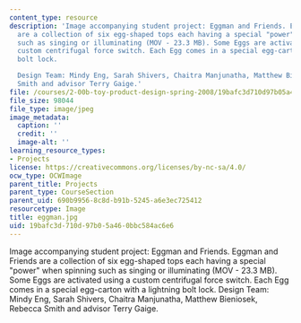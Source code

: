 ```yaml
---
content_type: resource
description: 'Image accompanying student project: Eggman and Friends. Eggman and Friends
  are a collection of six egg-shaped tops each having a special "power" when spinning
  such as singing or illuminating (MOV - 23.3 MB). Some Eggs are activated using a
  custom centrifugal force switch. Each Egg comes in a special egg-carton with a lightning
  bolt lock.

  Design Team: Mindy Eng, Sarah Shivers, Chaitra Manjunatha, Matthew Bieniosek, Rebecca
  Smith and advisor Terry Gaige.'
file: /courses/2-00b-toy-product-design-spring-2008/19bafc3d710d97b05a460bbc584ac6e6_eggman.jpg
file_size: 98044
file_type: image/jpeg
image_metadata:
  caption: ''
  credit: ''
  image-alt: ''
learning_resource_types:
- Projects
license: https://creativecommons.org/licenses/by-nc-sa/4.0/
ocw_type: OCWImage
parent_title: Projects
parent_type: CourseSection
parent_uid: 690b9956-8c8d-b91b-5245-a6e3ec725412
resourcetype: Image
title: eggman.jpg
uid: 19bafc3d-710d-97b0-5a46-0bbc584ac6e6
---
```

Image accompanying student project: Eggman and Friends. Eggman and Friends are a collection of six egg-shaped tops each having a special "power" when spinning such as singing or illuminating (MOV - 23.3 MB). Some Eggs are activated using a custom centrifugal force switch. Each Egg comes in a special egg-carton with a lightning bolt lock.
Design Team: Mindy Eng, Sarah Shivers, Chaitra Manjunatha, Matthew Bieniosek, Rebecca Smith and advisor Terry Gaige.